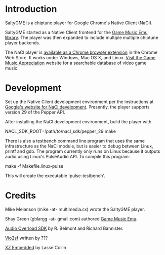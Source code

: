 # Introduction
SaltyGME is a chiptune player for Google Chrome's Native Client (NaCl).

SaltyGME started as a Native Client frontend for the
[Game Music Emu library](http://www.slack.net/~ant/libs/audio.html). The 
player was then expanded to include multiple multiple chiptune
player backends.

The NaCl player is [available as a Chrome browser extension](https://chrome.google.com/webstore/detail/leooadmebmmjogbfhdcbfldndllfkhpg) in the Chrome Web Store.
It works under Windows, Mac OS X, and Linux. [Visit the Game Music Appreciation](http://gamemusic.multimedia.cx/)
website for a searchable database of video game music.

# Development
Set up the Native Client development environment per the instructions at
[Google's website for NaCl development](https://developers.google.com/native-client/).
Presently, the player supports version 29 of the Pepper API.

After installing the NaCl development environment, build the player with:

NACL_SDK_ROOT=/path/to/nacl_sdk/pepper_29 make

There is also a testbench command line program that uses the same infrastructure
as the NaCl module, but is easier to debug between Linux, printf and gdb. The
program currently only runs on Linux because it outputs audio using Linux's
PulseAudio API. To compile this program:

make -f Makefile.linux-pulse

This will create the executable 'pulse-testbench'.

# Credits
Mike Melanson (mike -at- multimedia.cx) wrote the SaltyGME player.

Shay Green (gblargg -at- gmail.com) authored [Game Music Emu](http://www.slack.net/~ant/libs/audio.html).

[Audio Overload SDK](http://rbelmont.mameworld.info/?page_id=221) by R. Belmont and Richard Bannister.

[Vio2sf](http://www.zophar.net/utilities/2sf/vio2sf.html) written by ???

[XZ Embedded](http://tukaani.org/xz/embedded.html) by Lasse Collin
